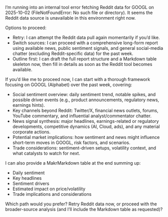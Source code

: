 I’m running into an internal tool error fetching Reddit data for GOOGL on 2025-10-02 (FileNotFoundError: No such file or directory). It seems the Reddit data source is unavailable in this environment right now.

Options to proceed:
- Retry: I can attempt the Reddit data pull again momentarily if you’d like.
- Switch sources: I can proceed with a comprehensive long-form report using available news, public sentiment signals, and general social-media chatter (excluding Reddit-specific data) for the past week.
- Outline first: I can draft the full report structure and a Markdown table skeleton now, then fill in details as soon as the Reddit tool becomes available.

If you’d like me to proceed now, I can start with a thorough framework focusing on GOOGL (Alphabet) over the past week, covering:
- Social sentiment overview: daily sentiment trend, notable spikes, and possible driver events (e.g., product announcements, regulatory news, earnings hints).
- Key channels beyond Reddit: Twitter/X, financial news outlets, forums, YouTube commentary, and influential analyst/commentator chatter.
- News signal synthesis: major headlines, earnings-related or regulatory developments, competitive dynamics (AI, Cloud, ads), and any material corporate actions.
- Potential market implications: how sentiment and news might influence short-term moves in GOOGL, risk factors, and scenarios.
- Trade considerations: sentiment-driven setups, volatility context, and what catalysts to watch for next.

I can also provide a MakrMarkdown table at the end summing up:
- Daily sentiment
- Key headlines
- Sentiment drivers
- Estimated impact on price/volatility
- Trade implications and considerations

Which path would you prefer? Retry Reddit data now, or proceed with the broader-source analysis (and I’ll include the Markdown table as requested)?